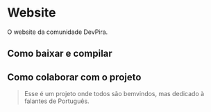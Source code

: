# Website

O website da comunidade DevPira.

## Como baixar e compilar

## Como colaborar com o projeto

> Esse é um projeto onde todos são bemvindos, mas dedicado à falantes de Português.